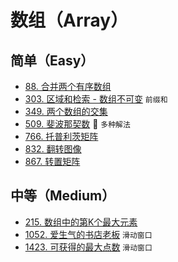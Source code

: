 # 数组（Array）

## 简单（Easy）

- [88. 合并两个有序数组](https://leetcode-cn.com/problems/merge-sorted-array/)
- [303. 区域和检索 - 数组不可变](https://leetcode-cn.com/problems/range-sum-query-immutable/) `前缀和`
- [349. 两个数组的交集](https://leetcode-cn.com/problems/intersection-of-two-arrays/)
- [509. 斐波那契数](https://leetcode-cn.com/problems/fibonacci-number/) 🌟 `多种解法`
- [766. 托普利茨矩阵](https://leetcode-cn.com/problems/toeplitz-matrix/)
- [832. 翻转图像](https://leetcode-cn.com/problems/flipping-an-image/)
- [867. 转置矩阵](https://leetcode-cn.com/problems/transpose-matrix/)

## 中等（Medium）

- [215. 数组中的第K个最大元素](https://leetcode-cn.com/problems/kth-largest-element-in-an-array/)
- [1052. 爱生气的书店老板](https://leetcode-cn.com/problems/grumpy-bookstore-owner/) `滑动窗口`
- [1423. 可获得的最大点数](https://leetcode-cn.com/problems/maximum-points-you-can-obtain-from-cards/) `滑动窗口`
